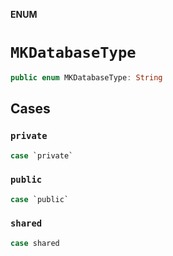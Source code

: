 **ENUM**

# `MKDatabaseType`

```swift
public enum MKDatabaseType: String
```

## Cases
### `private`

```swift
case `private`
```

### `public`

```swift
case `public`
```

### `shared`

```swift
case shared
```
